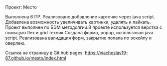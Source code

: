 Проект: Место

Выполнена 6 ПР. Реализовано добавление карточке через java script.
Добавлена возможность увеличивать картинки, удалять и лайкать.
Проект выполнен по БЭМ методолгии.В проекте используется верстка с помьщью flex и grid техник
Создана форма, popup, использован java script.
Реализована валидация форм, закрытие попапа по эскейпу и оверлею.

Ссылка на страницу в Git hub pages: https://viacheslav19-87.github.io/mesto/index.html
